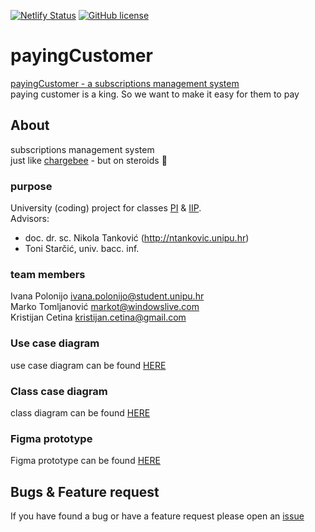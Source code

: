 [![Netlify Status](https://api.netlify.com/api/v1/badges/e0199598-bcb6-4707-8b2c-f268c0efd927/deploy-status)](https://app.netlify.com/sites/payingcustomer/deploys)
[![GitHub license](https://img.shields.io/github/license/srggrs/assign-one-project-github-action.svg)][license]

[license]: https://github.com/KristijanCetina/payingCustomer/blob/main/LICENSE

# payingCustomer

[payingCustomer - a subscriptions management system](https://payingcustomer.netlify.app/)  
paying customer is a king. So we want to make it easy for them to pay

## About

subscriptions management system  
just like [chargebee](https://www.chargebee.com/) - but on steroids 🤪

### purpose

University (coding) project for classes [PI](ntankovic.unipu.hr/pi) & [IIP](ntankovic.unipu.hr/iip).  
Advisors: 
* doc. dr. sc. Nikola Tanković (http://ntankovic.unipu.hr)  
* Toni Starčić, univ. bacc. inf.

### team members

Ivana Polonijo <ivana.polonijo@student.unipu.hr>  
Marko Tomljanović <markot@windowslive.com>  
Kristijan Cetina <kristijan.cetina@gmail.com>

### Use case diagram

use case diagram can be found [HERE](https://lucid.app/documents/view/33b71eb6-03a9-465b-becd-29f736a28907)


### Class case diagram 
class diagram can be found [HERE](https://lucid.app/lucidchart/6a0ba745-34a0-4183-9ed0-fe7eff8dc04a/view?page=0_0#?folder_id=home&browser=icon)

### Figma prototype

Figma prototype can be found [HERE](https://www.figma.com/file/tFehKiuboUjI9VEC96cR2S/PIIIP-Prototype?node-id=0%3A1)


## Bugs & Feature request

If you have found a bug or have a feature request please open an [issue](https://github.com/KristijanCetina/payingCustomer/issues)

